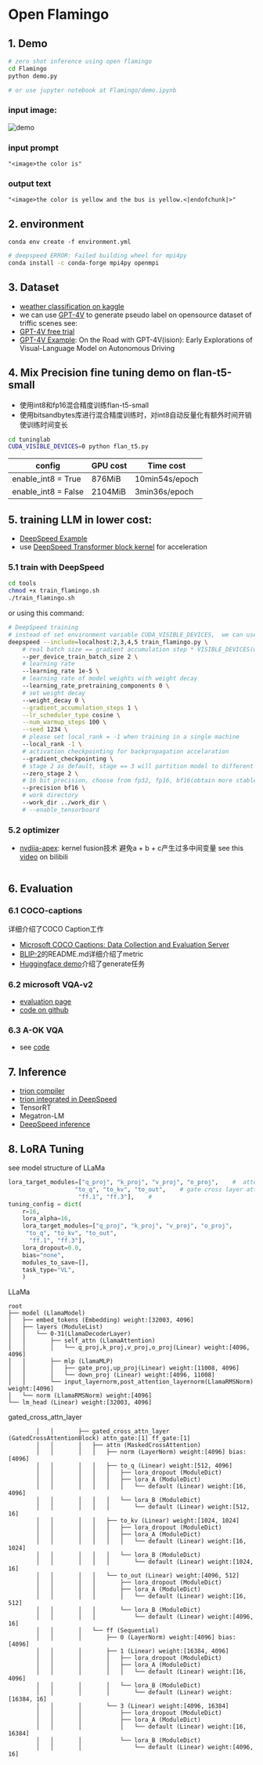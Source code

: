 # Open Flamingo

## 1. Demo
```bash 
# zero shot inference using open flamingo
cd Flamingo
python demo.py

# or use jupyter notebook at Flamingo/demo.ipynb
```
### input image:  
![demo](./Flamingo/images/yellow_bus.jpg)
### input prompt
```
"<image>the color is"
```
### output text
```
"<image>the color is yellow and the bus is yellow.<|endofchunk|>"
```
## 2. environment
```
conda env create -f environment.yml
```

```bash
# deepspeed ERROR: Failed building wheel for mpi4py
conda install -c conda-forge mpi4py openmpi
```
## 3. Dataset
- [weather classification on kaggle](https://www.kaggle.com/datasets/jehanbhathena/weather-dataset/data)
- we can use [GPT-4V](https://openai.com/research/gpt-4v-system-card) to generate pseudo label on opensource dataset of triffic scenes
see: 
- [GPT-4V free trial](https://www.gpt4v.net/zh-CN)
- [GPT-4V Example](https://mp.weixin.qq.com/s/JoWtS5LP-QJGiH3a9ZSLcQ): On the Road with GPT-4V(ision): Early Explorations of Visual-Language Model on Autonomous Driving
## 4. Mix Precision fine tuning demo on flan-t5-small
- 使用int8和fp16混合精度训练flan-t5-small
- 使用bitsandbytes库进行混合精度训练时，对int8自动反量化有额外时间开销使训练时间变长
```bash
cd tuninglab
CUDA_VISIBLE_DEVICES=0 python flan_t5.py
```
|config|GPU cost| Time cost|
|-|-|-|
| enable_int8 = True|876MiB| 10min54s/epoch|
| enable_int8 = False|2104MiB| 3min36s/epoch|

## 5. training LLM in lower cost:
- [DeepSpeed Example](https://www.philschmid.de/fine-tune-flan-t5-deepspeed)
- use [DeepSpeed Transformer block kernel](https://www.deepspeed.ai/tutorials/bert-finetuning/) for acceleration 
### 5.1 train with DeepSpeed 
```bash
cd tools
chmod +x train_flamingo.sh
./train_flamingo.sh
```
or using this command:
```bash
# DeepSpeed training 
# instead of set environment variable CUDA_VISIBLE_DEVICES,  we can use --include to specify which gpu to use
deepspeed --include=localhost:2,3,4,5 train_flamingo.py \
    # real batch size == gradient accumulation step * VISIBLE_DEVICES(world_size) * per_device_train_batch_size 
    --per_device_train_batch_size 2 \
    # learning rate
    --learning_rate 1e-5 \
    # learning rate of model weights with weight decay
    --learning_rate_pretraining_components 0 \
    # set weight decay
    --weight_decay 0 \
    --gradient_accumulation_steps 1 \
    --lr_scheduler_type cosine \
    --num_warmup_steps 100 \
    --seed 1234 \
    # please set local_rank = -1 when training in a single machine
    --local_rank -1 \
    # activation checkpointing for backpropagation accelaration
    --gradient_checkpointing \
    # stage 2 as default, stage == 3 will partition model to different devices
    --zero_stage 2 \
    # 16 bit precision, choose from fp32, fp16, bf16(obtain more stable training than fp16, see how to tain FLAN-T5 paper)
    --precision bf16 \
    # work directory
    --work_dir ../work_dir \
    # --enable_tensorboard
```
### 5.2 optimizer
- [nvdiia-apex](https://github.com/NVIDIA/apex): kernel fusion技术 避免a + b + c产生过多中间变量 see this [video](https://www.bilibili.com/video/BV1fG411G7eH/?spm_id_from=333.337.search-card.all.click&vd_source=4e49c8a2b1f29e1bff28c40551c66ebc) on bilibili
```

```
## 6. Evaluation 
### 6.1 COCO-captions
详细介绍了COCO Caption工作
- [Microsoft COCO Captions: Data Collection and Evaluation Server](https://www.arxiv-vanity.com/papers/1504.00325/)
- [BLIP-2](https://github.com/salesforce/LAVIS/blob/main/dataset_card/coco_caption.md)的README.md详细介绍了metric
- [Huggingface demo](https://github.com/huggingface/blog/blob/main/notebooks/02_how_to_generate.ipynb)介绍了generate任务
### 6.2 microsoft VQA-v2
- [evaluation page](https://visualqa.org/evaluation.html)
- [code on github](https://github.com/GT-Vision-Lab/VQA)
### 6.3 A-OK VQA
- see [code](https://github.com/allenai/aokvqa/tree/main/evaluation)
## 7. Inference
- [trion compiler](https://github.com/openai/triton)
- [trion integrated in DeepSpeed](https://github.com/microsoft/DeepSpeed/blob/master/blogs/deepspeed-triton/README.md)
- TensorRT
- Megatron-LM
- [DeepSpeed inference](https://github.com/microsoft/DeepSpeed/blob/master/docs/_tutorials/inference-tutorial.md)
## 8. LoRA Tuning

see model structure of LLaMa
```python
lora_target_modules=["q_proj", "k_proj", "v_proj", "o_proj",    #  attention layer in LLaMa
                   "to_q", "to_kv", "to_out",    # gate cross layer attention 
                    "ff.1", "ff.3"],    # 
tuning_config = dict(
    r=16,
    lora_alpha=16,
    lora_target_modules=["q_proj", "k_proj", "v_proj", "o_proj",
     "to_q", "to_kv", "to_out",
      "ff.1", "ff.3"],
    lora_dropout=0.0,
    bias="none",
    modules_to_save=[],
    task_type="VL",
    )

```
LLaMa
```
root
├── model (LlamaModel)
│   ├── embed_tokens (Embedding) weight:[32003, 4096]
│   ├── layers (ModuleList)
│   │   └── 0-31(LlamaDecoderLayer)
│   │       ├── self_attn (LlamaAttention)
│   │       │   └── q_proj,k_proj,v_proj,o_proj(Linear) weight:[4096, 4096]
│   │       ├── mlp (LlamaMLP)
│   │       │   ├── gate_proj,up_proj(Linear) weight:[11008, 4096]
│   │       │   └── down_proj (Linear) weight:[4096, 11008]
│   │       └── input_layernorm,post_attention_layernorm(LlamaRMSNorm) weight:[4096]
│   └── norm (LlamaRMSNorm) weight:[4096]
└── lm_head (Linear) weight:[32003, 4096]
```
gated_cross_attn_layer
```
        │   │       ├── gated_cross_attn_layer (GatedCrossAttentionBlock) attn_gate:[1] ff_gate:[1]
        │   │       │   ├── attn (MaskedCrossAttention)
        │   │       │   │   ├── norm (LayerNorm) weight:[4096] bias:[4096]
        │   │       │   │   ├── to_q (Linear) weight:[512, 4096]
        │   │       │   │   │   ├── lora_dropout (ModuleDict)
        │   │       │   │   │   ├── lora_A (ModuleDict)
        │   │       │   │   │   │   └── default (Linear) weight:[16, 4096]
        │   │       │   │   │   └── lora_B (ModuleDict)
        │   │       │   │   │       └── default (Linear) weight:[512, 16]
        │   │       │   │   ├── to_kv (Linear) weight:[1024, 1024]
        │   │       │   │   │   ├── lora_dropout (ModuleDict)
        │   │       │   │   │   ├── lora_A (ModuleDict)
        │   │       │   │   │   │   └── default (Linear) weight:[16, 1024]
        │   │       │   │   │   └── lora_B (ModuleDict)
        │   │       │   │   │       └── default (Linear) weight:[1024, 16]
        │   │       │   │   └── to_out (Linear) weight:[4096, 512]
        │   │       │   │       ├── lora_dropout (ModuleDict)
        │   │       │   │       ├── lora_A (ModuleDict)
        │   │       │   │       │   └── default (Linear) weight:[16, 512]
        │   │       │   │       └── lora_B (ModuleDict)
        │   │       │   │           └── default (Linear) weight:[4096, 16]
        │   │       │   └── ff (Sequential)
        │   │       │       ├── 0 (LayerNorm) weight:[4096] bias:[4096]
        │   │       │       ├── 1 (Linear) weight:[16384, 4096]
        │   │       │       │   ├── lora_dropout (ModuleDict)
        │   │       │       │   ├── lora_A (ModuleDict)
        │   │       │       │   │   └── default (Linear) weight:[16, 4096]
        │   │       │       │   └── lora_B (ModuleDict)
        │   │       │       │       └── default (Linear) weight:[16384, 16]
        │   │       │       └── 3 (Linear) weight:[4096, 16384]
        │   │       │           ├── lora_dropout (ModuleDict)
        │   │       │           ├── lora_A (ModuleDict)
        │   │       │           │   └── default (Linear) weight:[16, 16384]
        │   │       │           └── lora_B (ModuleDict)
        │   │       │               └── default (Linear) weight:[4096, 16]
```